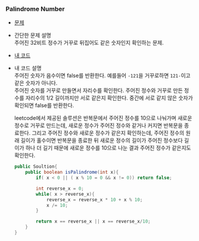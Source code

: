 ### Palindrome Number  
* [문제](https://leetcode.com/problems/palindrome-number/)  
* 간단한 문제 설명   
    주어진 32비트 정수가 거꾸로 뒤집어도 같은 숫자인지 확인하는 문제.    
* [내 코드](palindrome-number.java)  
* 내 코드 설명  
    주어진 숫자가 음수이면 false를 반환한다. 예를들어 `-121`을 거꾸로하면 `121-`이고 같은 숫자가 아니다.  
    주어진 숫자를 거꾸로 만들면서 자리수를 확인한다. 주어진 정수와 거꾸로 만든 정수를 자리수의 1/2 길이까지만 서로 같은지 확인한다. 중간에 서로 같지 않은 숫자가 확인되면 false를 반환한다.  

    leetcode에서 제공된 솔루션은 반복문에서 주어진 정수를 10으로 나눠가며 새로운 정수로 거꾸로 만드는데, 새로운 정수가 주어진 정수와 같거나 커지면 반복문을 종료한다. 그리고 주어진 정수와 새로운 정수가 같은지 확인하는데, 주어진 정수의 원래 길이가 홀수이면 반복문을 종료한 뒤 새로운 정수의 길이가 주어진 정수보다 길이가 하나 더 길기 때문에 새로운 정수를 10으로 나눈 결과 주어진 정수가 같은지도 확인한다.  
    ```java
    public Soultion{
        public boolean isPalindrome(int x){
            if( x < 0 || ( x % 10 = 0 && x != 0)) return false;

            int reverse_x = 0;
            while( x > reverse_x){
                reverse_x = reverse_x * 10 + x % 10;
                x /= 10;
            }

            return x == reverse_x || x == reverse_x/10;
        }
    }
    ```  
